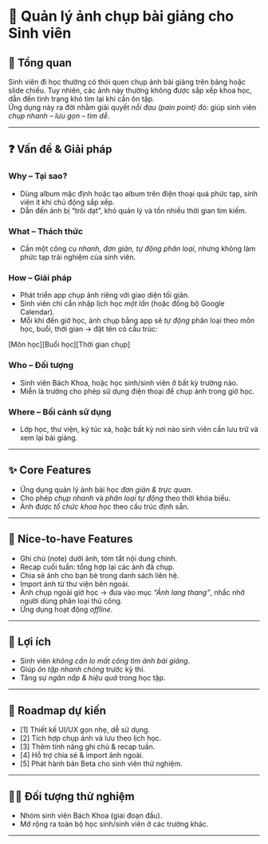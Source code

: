 # 📸 Quản lý ảnh chụp bài giảng cho Sinh viên

## 🎯 Tổng quan
Sinh viên đi học thường có thói quen chụp ảnh bài giảng trên bảng hoặc slide chiếu. Tuy nhiên, các ảnh này thường không được sắp xếp khoa học, dẫn đến tình trạng khó tìm lại khi cần ôn tập.  
Ứng dụng này ra đời nhằm giải quyết *nỗi đau (pain point)* đó: giúp sinh viên *chụp nhanh – lưu gọn – tìm dễ*.

---

## ❓ Vấn đề & Giải pháp

### Why – Tại sao?
- Dùng album mặc định hoặc tạo album trên điện thoại quá phức tạp, sinh viên ít khi chủ động sắp xếp.  
- Dẫn đến ảnh bị “trôi dạt”, khó quản lý và tốn nhiều thời gian tìm kiếm.  

### What – Thách thức
- Cần một công cụ *nhanh, đơn giản, tự động phân loại*, nhưng không làm phức tạp trải nghiệm của sinh viên.  

### How – Giải pháp
- Phát triển app chụp ảnh riêng với giao diện tối giản.  
- Sinh viên chỉ cần nhập lịch học *một lần* (hoặc đồng bộ Google Calendar).  
- Mỗi khi đến giờ học, ảnh chụp bằng app sẽ *tự động* phân loại theo môn học, buổi, thời gian → đặt tên có cấu trúc:  

[Môn học][Buổi học][Thời gian chụp]
### Who – Đối tượng
- Sinh viên Bách Khoa, hoặc học sinh/sinh viên ở bất kỳ trường nào.  
- Miễn là trường cho phép sử dụng điện thoại để chụp ảnh trong giờ học.  

### Where – Bối cảnh sử dụng
- Lớp học, thư viện, ký túc xá, hoặc bất kỳ nơi nào sinh viên cần lưu trữ và xem lại bài giảng.  

---

## ✨ Core Features
- Ứng dụng quản lý ảnh bài học *đơn giản & trực quan*.  
- Cho phép *chụp nhanh* và *phân loại tự động* theo thời khóa biểu.  
- Ảnh được *tổ chức khoa học* theo cấu trúc định sẵn.  

---

## 🌟 Nice-to-have Features
- Ghi chú (note) dưới ảnh, tóm tắt nội dung chính.  
- Recap cuối tuần: tổng hợp lại các ảnh đã chụp.  
- Chia sẻ ảnh cho bạn bè trong danh sách liên hệ.  
- Import ảnh từ thư viện bên ngoài.  
- Ảnh chụp ngoài giờ học → đưa vào mục *“Ảnh lang thang”*, nhắc nhở người dùng phân loại thủ công.  
- Ứng dụng hoạt động *offline*.  

---

## 🚀 Lợi ích
- Sinh viên *không cần lo mất công tìm ảnh bài giảng*.  
- Giúp *ôn tập nhanh chóng* trước kỳ thi.  
- Tăng sự *ngăn nắp & hiệu quả* trong học tập.  

---

## 📅 Roadmap dự kiến
- [1] Thiết kế UI/UX gọn nhẹ, dễ sử dụng.  
- [2] Tích hợp chụp ảnh và lưu theo lịch học.  
- [3] Thêm tính năng ghi chú & recap tuần.  
- [4] Hỗ trợ chia sẻ & import ảnh ngoài.  
- [5] Phát hành bản Beta cho sinh viên thử nghiệm.  

---

## 👨‍🎓 Đối tượng thử nghiệm
- Nhóm sinh viên Bách Khoa (giai đoạn đầu).  
- Mở rộng ra toàn bộ học sinh/sinh viên ở các trường khác.  

---
